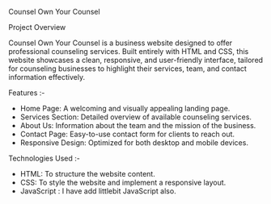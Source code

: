Counsel Own Your Counsel

Project Overview

Counsel Own Your Counsel is a business website designed to offer professional counseling services. Built entirely with HTML and CSS, this website showcases a clean, responsive, and user-friendly interface, tailored for counseling businesses to highlight their services, team, and contact information effectively.

Features :- 

* Home Page: A welcoming and visually appealing landing page.
* Services Section: Detailed overview of available counseling services.
* About Us: Information about the team and the mission of the business.
* Contact Page: Easy-to-use contact form for clients to reach out.
* Responsive Design: Optimized for both desktop and mobile devices.

Technologies Used :- 

* HTML: To structure the website content.
* CSS: To style the website and implement a responsive layout.
* JavaScript : I have add littlebit JavaScript also. 
